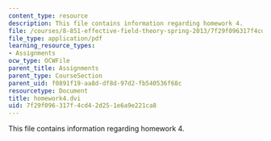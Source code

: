 ```yaml
---
content_type: resource
description: This file contains information regarding homework 4.
file: /courses/8-851-effective-field-theory-spring-2013/7f29f096317f4cd42d251e6a9e221ca8_MIT8_851S13_homework4.pdf
file_type: application/pdf
learning_resource_types:
- Assignments
ocw_type: OCWFile
parent_title: Assignments
parent_type: CourseSection
parent_uid: f0891f19-aa8d-df8d-97d2-fb540536f68c
resourcetype: Document
title: homework4.dvi
uid: 7f29f096-317f-4cd4-2d25-1e6a9e221ca8
---
```

This file contains information regarding homework 4.

